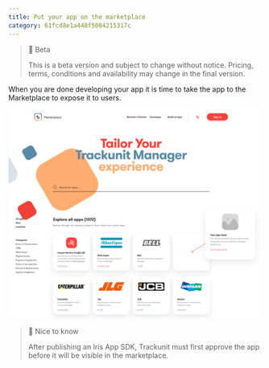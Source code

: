 ```yaml
---
title: Put your app on the marketplace
category: 61fcd8e1a448f5004215317c
---
```


> 🚧 Beta
> 
> This is a beta version and subject to change without notice. Pricing, terms, conditions and availability may change in the final version.

When you are done developing your app it is time to take the app to the Marketplace to expose it to users.

![](../Publish%20your%20app%20here.png)

> 📘 Nice to know
> 
> After publishing an Iris App SDK, Trackunit must first approve the app before it will be visible in the marketplace.